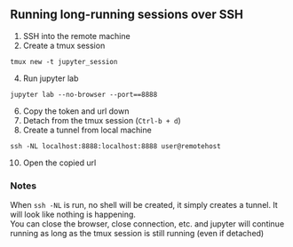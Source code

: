 ## Running long-running sessions over SSH
1. SSH into the remote machine
2. Create a tmux session
```
tmux new -t jupyter_session
```
4. Run jupyter lab
```
jupyter lab --no-browser --port==8888
```
6. Copy the token and url down
7. Detach from the tmux session (`Ctrl-b + d`)
8. Create a tunnel from local machine
```
ssh -NL localhost:8888:localhost:8888 user@remotehost
```
10. Open the copied url

### Notes
When `ssh -NL` is run, no shell will be created, it simply creates a tunnel. It will look like nothing is happening. <br>
You can close the browser, close connection, etc. and jupyter will continue running as long as the tmux session is still running (even if detached)
